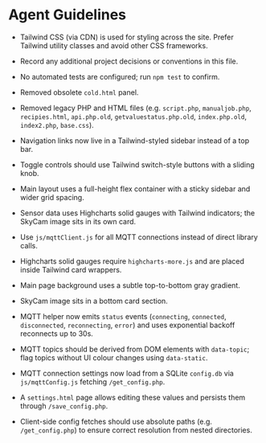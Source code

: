 # Agent Guidelines

- Tailwind CSS (via CDN) is used for styling across the site. Prefer Tailwind utility classes and avoid other CSS frameworks.
- Record any additional project decisions or conventions in this file.
- No automated tests are configured; run `npm test` to confirm.
- Removed obsolete `cold.html` panel.
- Removed legacy PHP and HTML files (e.g. `script.php`, `manualjob.php`, `recipies.html`, `api.php.old`, `getvaluestatus.php.old`, `index.php.old`, `index2.php`, `base.css`).
- Navigation links now live in a Tailwind-styled sidebar instead of a top bar.
- Toggle controls should use Tailwind switch-style buttons with a sliding knob.
- Main layout uses a full-height flex container with a sticky sidebar and wider grid spacing.

- Sensor data uses Highcharts solid gauges with Tailwind indicators; the SkyCam image sits in its own card.

- Use `js/mqttClient.js` for all MQTT connections instead of direct library calls.
- Highcharts solid gauges require `highcharts-more.js` and are placed inside Tailwind card wrappers.
- Main page background uses a subtle top-to-bottom gray gradient.

- SkyCam image sits in a bottom card section.
- MQTT helper now emits `status` events (`connecting`, `connected`, `disconnected`, `reconnecting`, `error`) and uses exponential backoff reconnects up to 30s.
- MQTT topics should be derived from DOM elements with `data-topic`; flag topics without UI colour changes using `data-static`.
- MQTT connection settings now load from a SQLite `config.db` via `js/mqttConfig.js` fetching `/get_config.php`.
- A `settings.html` page allows editing these values and persists them through `/save_config.php`.
- Client-side config fetches should use absolute paths (e.g. `/get_config.php`) to ensure correct resolution from nested directories.

